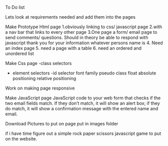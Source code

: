 To Do list

Lets look at requirements needed and add them into the pages

Make Prototype Html page
1.obviously linking to css/ javascript page
2.with a nav bar that links to every other page
3.One page a form/ email page to send comments/ questions.  Should in theory be able to respond with javascript thank you for your information whatever persons name is
4. Need an index page
5. need a page with a table
6. need an ordered and unordered list


Make Css page
-class selectors
- element selectors
-id selector
font family
pseudo class
float
absolute positioning
relative positioning

Work on making page responsive




Make JavaScript page
JavaScript code to your web form that checks if the two email fields match. If they don’t match, it will show an alert box; if they do match, it will show a confirmation message with the entered name and email.



Download Pictures to put on page
put in images folder

if i have time figure out a simple rock paper scissors javascript game to put on the website.




